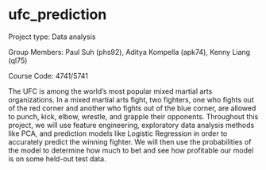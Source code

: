 # ufc_prediction
Project type: Data analysis

Group Members: Paul Suh (phs92), Aditya Kompella (apk74), Kenny Liang (ql75)

Course Code: 4741/5741

The UFC is among the world’s most popular mixed martial arts organizations. In a mixed martial arts fight, two fighters, one who fights out of the red corner and another who fights out of the blue corner, are allowed to punch, kick, elbow, wrestle, and grapple their opponents. Throughout this project, we will use feature engineering, exploratory data analysis methods like PCA, and prediction models like Logistic Regression in order to accurately predict the winning fighter. We will then use the probabilities of the model to determine how much to bet and see how profitable our model is on some held-out test data.
